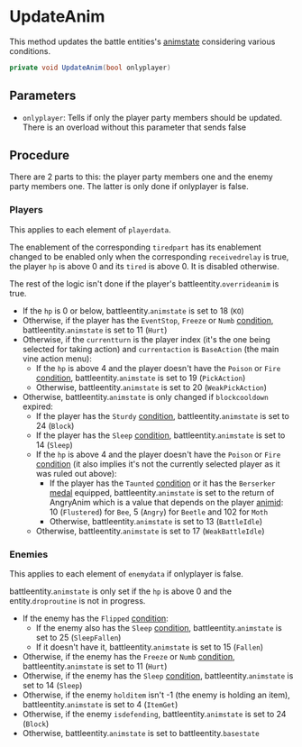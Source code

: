 # UpdateAnim
This method updates the battle entities's [animstate](../../Entities/EntityControl/Animations/animstate.md) considering various conditions.

```cs
private void UpdateAnim(bool onlyplayer)
```

## Parameters

- `onlyplayer`: Tells if only the player party members should be updated. There is an overload without this parameter that sends false

## Procedure
There are 2 parts to this: the player party members one and the enemy party members one. The latter is only done if onlyplayer is false.

### Players
This applies to each element of `playerdata`.

The enablement of the corresponding `tiredpart` has its enablement changed to be enabled only when the corresponding `receivedrelay` is true, the player `hp` is above 0 and its `tired` is above 0. It is disabled otherwise.

The rest of the logic isn't done if the player's battleentity.`overrideanim` is true.

- If the `hp` is 0 or below, battleentity.`animstate` is set to 18 (`KO`)
- Otherwise, if the player has the `EventStop`, `Freeze` or `Numb` [condition](../Actors%20states/Conditions.md), battleentity.`animstate` is set to 11 (`Hurt`)
- Otherwise, if the `currentturn` is the player index (it's the one being selected for taking action) and `currentaction` is `BaseAction` (the main vine action menu):
    - If the `hp` is above 4 and the player doesn't have the `Poison` or `Fire` [condition](../Actors%20states/Conditions.md), battleentity.`animstate` is set to 19 (`PickAction`)
    - Otherwise, battleentity.`animstate` is set to 20 (`WeakPickAction`)
- Otherwise, battleentity.`animstate` is only changed if `blockcooldown` expired:
    - If the player has the `Sturdy` [condition](../Actors%20states/Conditions.md), battleentity.`animstate` is set to 24 (`Block`)
    - If the player has the `Sleep` [condition](../Actors%20states/Conditions.md), battleentity.`animstate` is set to 14 (`Sleep`)
    - If the `hp` is above 4 and the player doesn't have the `Poison` or `Fire` [condition](../Actors%20states/Conditions.md) (it also implies it's not the currently selected player as it was ruled out above):
        - If the player has the `Taunted` [condition](../Actors%20states/Conditions.md) or it has the `Berserker` [medal](../../Enums%20and%20IDs/Medal.md) equipped, battleentity.`animstate` is set to the return of AngryAnim which is a value that depends on the player [animid](../../Enums%20and%20IDs/AnimIDs.md): 10 (`Flustered`) for `Bee`, 5 (`Angry`) for `Beetle` and 102 for `Moth`
        - Otherwise, battleentity.`animstate` is set to 13 (`BattleIdle`)
    - Otherwise, battleentity.`animstate` is set to 17 (`WeakBattleIdle`)

### Enemies
This applies to each element of `enemydata` if onlyplayer is false.

battleentity.`animstate` is only set if the `hp` is above 0 and the entity.`droproutine` is not in progress.

- If the enemy has the `Flipped` [condition](../Actors%20states/Conditions.md):
    - If the enemy also has the `Sleep` [condition](../Actors%20states/Conditions.md), battleentity.`animstate` is set to 25 (`SleepFallen`)
    - If it doesn't have it, battleentity.`animstate` is set to 15 (`Fallen`)
- Otherwise, if the enemy has the `Freeze` or `Numb` [condition](../Actors%20states/Conditions.md), battleentity.`animstate` is set to 11 (`Hurt`)
- Otherwise, if the enemy has the `Sleep` [condition](../Actors%20states/Conditions.md), battleentity.`animstate` is set to 14 (`Sleep`)
- Otherwise, if the enemy `holditem` isn't -1 (the enemy is holding an item), battleentity.`animstate` is set to 4 (`ItemGet`)
- Otherwise, if the enemy `isdefending`, battleentity.`animstate` is set to 24 (`Block`)
- Otherwise, battleentity.`animstate` is set to battleentity.`basestate`


